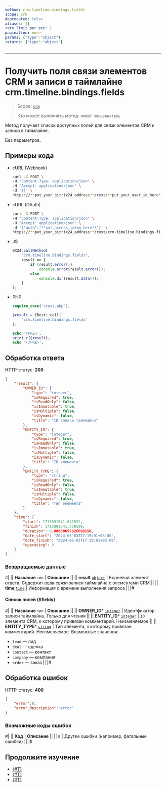 ```yaml
---
method: crm.timeline.bindings.fields
scope: crm
deprecated: false
aliases: []
rate_limit_per_sec: 2
pagination: none
params: {"type":"object"}
returns: {"type":"object"}
---
```



---

# Получить поля связи элементов CRM и записи в таймлайне crm.timeline.bindings.fields

> Scope: [`crm`](../../../scopes/permissions.md)
>
> Кто может выполнять метод: `любой пользователь`

Метод получает список доступных полей для связи элементов CRM и записи в таймлайне.

Без параметров.

## Примеры кода





- cURL (Webhook)

    ```bash
    curl -X POST \
    -H "Content-Type: application/json" \
    -H "Accept: application/json" \
    -d '{}' \
    https://**put_your_bitrix24_address**/rest/**put_your_user_id_here**/**put_your_webhook_here**/crm.timeline.bindings.fields
    ```

- cURL (OAuth)

    ```bash
    curl -X POST \
    -H "Content-Type: application/json" \
    -H "Accept: application/json" \
    -d '{"auth":"**put_access_token_here**"}' \
    https://**put_your_bitrix24_address**/rest/crm.timeline.bindings.fields
    ```

- JS

    ```js
    BX24.callMethod(
        "crm.timeline.bindings.fields",
        result => {
            if (result.error())
                console.error(result.error());
            else
                console.dir(result.data());
        }
    );
    ```

- PHP

    ```php
    require_once('crest.php');

    $result = CRest::call(
        'crm.timeline.bindings.fields'
    );

    echo '<PRE>';
    print_r($result);
    echo '</PRE>';
    ```



## Обработка ответа

HTTP-статус: **200**

```json
{
    "result": {
        "OWNER_ID": {
            "type": "integer",
            "isRequired": true,
            "isReadOnly": false,
            "isImmutable": true,
            "isMultiple": false,
            "isDynamic": false,
            "title": "ID записи таймлайна"
        },
        "ENTITY_ID": {
            "type": "integer",
            "isRequired": true,
            "isReadOnly": false,
            "isImmutable": true,
            "isMultiple": false,
            "isDynamic": false,
            "title": "ID элемента"
        },
        "ENTITY_TYPE": {
            "type": "string",
            "isRequired": true,
            "isReadOnly": false,
            "isImmutable": true,
            "isMultiple": false,
            "isDynamic": false,
            "title": "Тип элемента"
        }
    },
    "time": {
        "start": 1715091541.642592,
        "finish": 1715091541.730599,
        "duration": 0.08800697326660156,
        "date_start": "2024-05-03T17:19:01+03:00",
        "date_finish": "2024-05-03T17:19:01+03:00",
        "operating": 0
    }
}
```

### Возвращаемые данные

#|
|| **Название**
`тип` | **Описание** ||
|| **result**
[`object`](../../../data-types.md) | Корневой элемент ответа. Содержит [поля](#fields) связи записи таймлайна с элементами CRM ||
|| **time**
[`time`](../../../data-types.md) | Информация о времени выполнения запроса ||
|#

#### Список полей {#fields}



#|
|| **Название**
`тип` | **Описание** ||
|| **OWNER_ID***
[`integer`](../../../data-types.md) | Идентфикатор записи таймлайна. Только для чтения ||
|| **ENTITY_ID***
[`integer`](../../../data-types.md) | `ID` элемента CRM, к которому привязан комментарий. Неизменяемое ||
|| **ENTITY_TYPE***
[`string`](../../../data-types.md) | Тип элемента, к которому привязан комментарий. Неизменяемое. Возможные значения:
- `lead` — лид
- `deal` — сделка
- `contact` — контакт
- `company` — компания
- `order` — заказ
  ||
|#

## Обработка ошибок

HTTP-статус: **400**

```json
{
    "error":0,
    "error_description":"error"
}
```



### Возможные коды ошибок

#|
|| **Код** | **Описание** ||
|| `0` | Другие ошибки (например, фатальные ошибки) ||
|#



## Продолжите изучение 

- [{#T}](./crm-timeline-bindings-bind.md)
- [{#T}](./crm-timeline-bindings-list.md)
- [{#T}](./crm-timeline-bindings-unbind.md)
